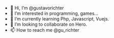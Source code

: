 - 👋 Hi, I’m @gustavorichter
- 👀 I’m interested in programming, games...
- 🌱 I’m currently learning Php, Javascript, Vuejs.
- 💞️ I’m looking to collaborate on Hero.
- 📫 How to reach me @gu_richter

<!---
gustavorichter/gustavorichter is a ✨ special ✨ repository because its `README.md` (this file) appears on your GitHub profile.
You can click the Preview link to take a look at your changes.
--->
